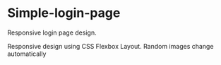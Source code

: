 # Simple-login-page

Responsive login page design.

Responsive design using CSS Flexbox Layout. 
Random images change automatically
